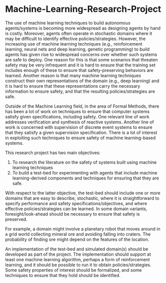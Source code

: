 # Machine-Learning-Research-Project

The use of machine learning techniques to build autonomous agents/systems is becoming more widespread as designing agents by hand is costly.  Moreover, agents often operate in stochastic domains where it may be difficult to identify effective policies/strategies.  However, the increasing use of machine learning techniques (e.g., reinforcement learning, neural nets and deep learning, genetic programming) to build agents has given rise to widespread concerns over whether such systems are safe to deploy.  One reason for this is that some scenarios that threaten safety may be very infrequent and it is hard to ensure that the training set includes enough of these to ensure that safety-preserving behaviors are learned. Another reason is that many machine learning techniques construct their own representations of the domain (e.g., deep learning) and it is hard to ensure that these representations carry the necessary information to ensure safety, and that the resulting policies/strategies are safe. 

Outside of the Machine Learning field, in the area of Formal Methods, there has been a lot of work on techniques to ensure that computer systems satisfy given specifications, including safety.  One relevant line of work addresses verification and synthesis of reactive systems.  Another line of work is concerned with supervision of discrete event systems to ensure that they satisfy a given supervision specification.  There is a lot of interest in exploiting such techniques to ensure safety of machine learning-based systems.

This research project has two main objectives: 
1. To research the literature on the safety of systems built using machine learning techniques
2. To build a test-bed for experimenting with agents that include machine learning-derived components and techniques for ensuring that they are safe.

With respect to the latter objective, the test-bed should include one or more domains that are easy to describe, stochastic, where it is straightforward to specify performance and safety specifications/objectives, and where effective policies/strategies can be learned. In some domain variants, foresight/look-ahead should be necessary to ensure that safety is preserved. 

For example, a domain might involve a planetary robot that moves around in a grid world collecting mineral ore and avoiding falling into craters. The probability of finding ore might depend on the features of the location.  

An implementation of the test-bed and simulated domain(s) should be developed as part of the project.  The implementation should support at least one machine learning algorithm, perhaps a form of reinforcement learning, and it should be possible to run it to obtain policies/strategies.  Some safety properties of interest should be formalized, and some techniques to ensure that they hold should be identified.
